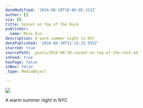 ```yaml
---
dateModified: '2016-08-28T16:06:05.315Z'
author: []
via: {}
title: Sunset on Top of the Rock
publisher:
  name: Miss Ein
description: A warm summer night in NYC
datePublished: '2016-08-30T11:15:25.555Z'
starred: true
sourcePath: _posts/2016-08-30-sunset-on-top-of-the-rock.md
inFeed: true
hasPage: false
inNav: false
_type: MediaObject

---
```

![](https://the-grid-user-content.s3-us-west-2.amazonaws.com/ddd90117-729e-426c-a5cd-30a05e76792c.jpg)

A warm summer night in NYC